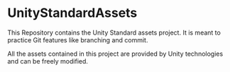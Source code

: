 # UnityStandardAssets
This Repository contains the Unity Standard assets project. It is meant to practice Git features like branching and commit.

All the assets contained in this project are provided by Unity technologies and can be freely modified.
